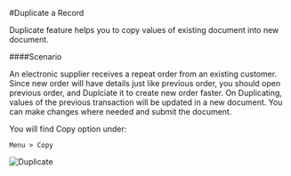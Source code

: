 #Duplicate a Record

Duplicate feature helps you to copy values of existing document into new document.

####Scenario

An electronic supplier receives a repeat order from an existing customer. Since new order will have details just like previous order, you should open previous order, and Duplciate it to create new order faster. On Duplicating, values of the previous transaction will be updated in a new document. You can make changes where needed and submit the document.

You will find Copy option under:

`Menu > Copy`

<img alt="Duplicate" class="screenshot" src="{{docs_base_url}}/assets/img/articles/duplicate.gif">

<!-- markdown -->